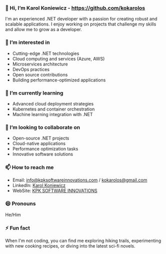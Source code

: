 ### 👋 Hi, I’m Karol Koniewicz - https://github.com/kokarolos

I'm an experienced .NET developer with a passion for creating robust and scalable applications. 
I enjoy working on projects that challenge my skills and allow me to grow as a developer.

### 👀 I’m interested in
- Cutting-edge .NET technologies
- Cloud computing and services (Azure, AWS)
- Microservices architecture
- DevOps practices
- Open source contributions
- Building performance-optimized applications

### 🌱 I’m currently learning
- Advanced cloud deployment strategies
- Kubernetes and container orchestration
- Machine learning integration with .NET

### 💞️ I’m looking to collaborate on
- Open-source .NET projects
- Cloud-native applications
- Performance optimization tasks
- Innovative software solutions

### 📫 How to reach me
- Email: info@kpksoftwareinnovations.com / kokarolos@gmail.com
- LinkedIn: [Karol Koniewicz]([https://www.linkedin.com/in/karol-koniewicz](https://www.linkedin.com/in/kpkonie/))
- WebSite: [KPK SOFTWARE INNOVATIONS](https://www.kpksoftwareinnovations.com)

### 😄 Pronouns
He/Him

### ⚡ Fun fact
When I'm not coding, you can find me exploring hiking trails, experimenting with new cooking recipes, or diving into the latest sci-fi novels.

